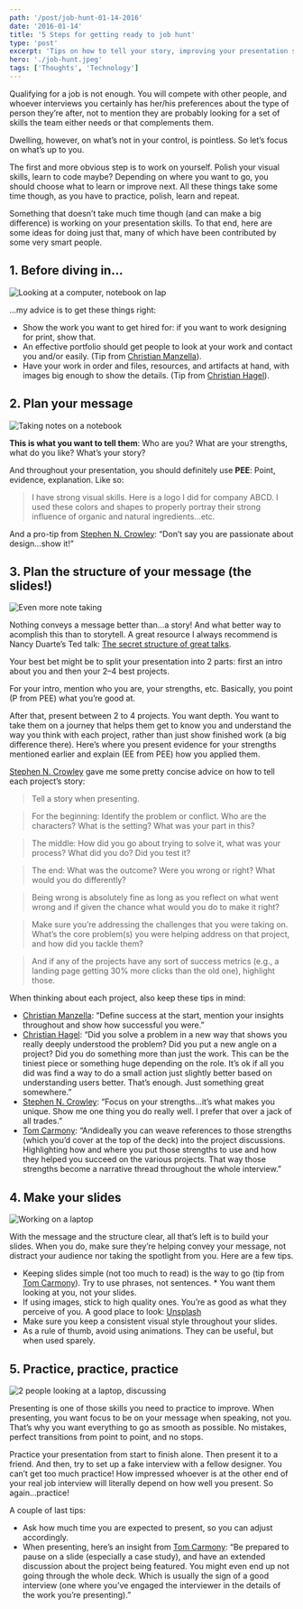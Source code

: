 ```yaml
---
path: '/post/job-hunt-01-14-2016'
date: '2016-01-14'
title: '5 Steps for getting ready to job hunt'
type: 'post'
excerpt: 'Tips on how to tell your story, improving your presentation skills and getting ready to interview.'
hero: './job-hunt.jpeg'
tags: ['Thoughts', 'Technology']
---
```


Qualifying for a job is not enough. You will compete with other people, and whoever interviews you certainly has her/his preferences about the type of person they’re after, not to mention they are probably looking for a set of skills the team either needs or that complements them.

Dwelling, however, on what’s not in your control, is pointless. So let’s focus on what’s up to you.

The first and more obvious step is to work on yourself. Polish your visual skills, learn to code maybe? Depending on where you want to go, you should choose what to learn or improve next. All these things take some time though, as you have to practice, polish, learn and repeat.

Something that doesn’t take much time though (and can make a big difference) is working on your presentation skills. To that end, here are some ideas for doing just that, many of which have been contributed by some very smart people.

## 1. Before diving in...

![Looking at a computer, notebook on lap](/assets/1.jpeg)

…my advice is to get these things right:

- Show the work you want to get hired for: if you want to work designing for print, show that.
- An effective portfolio should get people to look at your work and contact you and/or easily. (Tip from [Christian Manzella](https://twitter.com/cmanzella)).
- Have your work in order and files, resources, and artifacts at hand, with images big enough to show the details. (Tip from [Christian Hagel](https://twitter.com/chrhagel)).

## 2. Plan your message

![Taking notes on a notebook](/assets/2.jpeg)

**This is what you want to tell them**: Who are you? What are your strengths, what do you like? What’s your story?

And throughout your presentation, you should definitely use **PEE**: Point, evidence, explanation. Like so:

> I have strong visual skills. Here is a logo I did for company ABCD. I used these colors and shapes to properly portray their strong influence of organic and natural ingredients…etc.

And a pro-tip from [Stephen N. Crowley](https://twitter.com/stephenncrowley): “Don’t say you are passionate about design…show it!”

## 3. Plan the structure of your message (the slides!)

![Even more note taking](/assets/3.jpeg)

Nothing conveys a message better than…a story! And what better way to acomplish this than to storytell. A great resource I always recommend is Nancy Duarte’s Ted talk: [The secret structure of great talks](https://www.ted.com/talks/nancy_duarte_the_secret_structure_of_great_talks).

Your best bet might be to split your presentation into 2 parts: first an intro about you and then your 2–4 best projects.

For your intro, mention who you are, your strengths, etc. Basically, you point (P from PEE) what you’re good at.

After that, present between 2 to 4 projects. You want depth. You want to take them on a journey that helps them get to know you and understand the way you think with each project, rather than just show finished work (a big difference there). Here’s where you present evidence for your strengths mentioned earlier and explain (EE from PEE) how you applied them.

[Stephen N. Crowley](https://twitter.com/stephenncrowley) gave me some pretty concise advice on how to tell each project’s story:

> Tell a story when presenting.

> For the beginning: Identify the problem or conflict. Who are the characters? What is the setting? What was your part in this?

> The middle: How did you go about trying to solve it, what was your process? What did you do? Did you test it?

> The end: What was the outcome? Were you wrong or right? What would you do differently?

> Being wrong is absolutely fine as long as you reflect on what went wrong and if given the chance what would you do to make it right?

> Make sure you’re addressing the challenges that you were taking on. What’s the core problem(s) you were helping address on that project, and how did you tackle them?

> ​And if any of the projects have any sort of success metrics (e.g., a landing page getting 30% more clicks than the old one), highlight those.

When thinking about each project, also keep these tips in mind:

- [Christian Manzella](https://twitter.com/cmanzella): “Define success at the start, mention your insights throughout and show how successful you were.”
- [Christian Hagel](https://twitter.com/chrhagel): “Did you solve a problem in a new way that shows you really deeply understood the problem? Did you put a new angle on a project? Did you do something more than just the work. This can be the tiniest piece or something huge depending on the role. It’s ok if all you did was find a way to do a small action just slightly better based on understanding users better. That’s enough. Just something great somewhere.”
- [Stephen N. Crowley](https://twitter.com/stephenncrowley): “Focus on your strengths…it’s what makes you unique. Show me one thing you do really well. I prefer that over a jack of all trades.”
- [Tom Carmony](https://twitter.com/tomcarmony): “And ​ideally you can weave references to those strengths (which you’d cover at the top of the deck) into the project discussions. Highlighting how and where you put those strengths to use and how they helped you succeed on the various projects. That way those strengths become a narrative thread throughout the whole interview.”

## 4. Make your slides

![Working on a laptop](/assets/4.jpeg)

With the message and the structure clear, all that’s left is to build your slides. When you do, make sure they’re helping convey your message, not distract your audience nor taking the spotlight from you. Here are a few tips.

- Keeping slides simple (not too much to read) is the way to go (tip from [Tom Carmony](https://twitter.com/tomcarmony)). Try to use phrases, not sentences. \* You want them looking at you, not your slides.
- If using images, stick to high quality ones. You’re as good as what they perceive of you. A good place to look: [Unsplash](unsplash.com)
- Make sure you keep a consistent visual style throughout your slides.
- As a rule of thumb, avoid using animations. They can be useful, but when used sparely.

## 5. Practice, practice, practice

![2 people looking at a laptop, discussing](/assets/5.jpeg)

Presenting is one of those skills you need to practice to improve. When presenting, you want focus to be on your message when speaking, not you. That’s why you want everything to go as smooth as possible. No mistakes, perfect transitions from point to point, and no stops.

Practice your presentation from start to finish alone. Then present it to a friend. And then, try to set up a fake interview with a fellow designer. You can’t get too much practice! How impressed whoever is at the other end of your real job interview will literally depend on how well you present. So again…practice!

A couple of last tips:

- Ask how much time you are expected to present, so you can adjust accordingly.
- When presenting, here’s an insight from [Tom Carmony](https://twitter.com/tomcarmony): “Be prepared to pause on a slide (especially a case study), and have an extended discussion about the project being featured. You might even end up not going through the whole deck. Which is usually the sign of a good interview (one where you’ve engaged the interviewer in the details of the work you’re presenting).”
